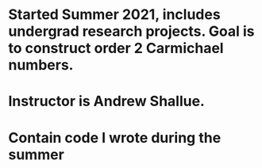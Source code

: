 # Started Summer 2021, includes undergrad research projects. Goal is to construct order 2 Carmichael numbers.
# Instructor is Andrew Shallue.
# Contain code I wrote during the summer

